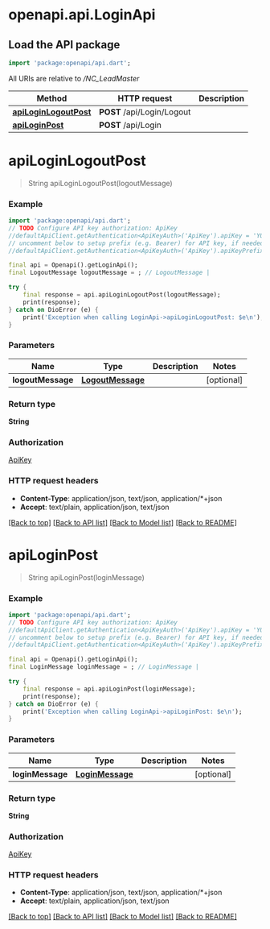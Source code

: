 # openapi.api.LoginApi

## Load the API package
```dart
import 'package:openapi/api.dart';
```

All URIs are relative to */NC_LeadMaster*

Method | HTTP request | Description
------------- | ------------- | -------------
[**apiLoginLogoutPost**](LoginApi.md#apiloginlogoutpost) | **POST** /api/Login/Logout | 
[**apiLoginPost**](LoginApi.md#apiloginpost) | **POST** /api/Login | 


# **apiLoginLogoutPost**
> String apiLoginLogoutPost(logoutMessage)



### Example
```dart
import 'package:openapi/api.dart';
// TODO Configure API key authorization: ApiKey
//defaultApiClient.getAuthentication<ApiKeyAuth>('ApiKey').apiKey = 'YOUR_API_KEY';
// uncomment below to setup prefix (e.g. Bearer) for API key, if needed
//defaultApiClient.getAuthentication<ApiKeyAuth>('ApiKey').apiKeyPrefix = 'Bearer';

final api = Openapi().getLoginApi();
final LogoutMessage logoutMessage = ; // LogoutMessage | 

try {
    final response = api.apiLoginLogoutPost(logoutMessage);
    print(response);
} catch on DioError (e) {
    print('Exception when calling LoginApi->apiLoginLogoutPost: $e\n');
}
```

### Parameters

Name | Type | Description  | Notes
------------- | ------------- | ------------- | -------------
 **logoutMessage** | [**LogoutMessage**](LogoutMessage.md)|  | [optional] 

### Return type

**String**

### Authorization

[ApiKey](../README.md#ApiKey)

### HTTP request headers

 - **Content-Type**: application/json, text/json, application/*+json
 - **Accept**: text/plain, application/json, text/json

[[Back to top]](#) [[Back to API list]](../README.md#documentation-for-api-endpoints) [[Back to Model list]](../README.md#documentation-for-models) [[Back to README]](../README.md)

# **apiLoginPost**
> String apiLoginPost(loginMessage)



### Example
```dart
import 'package:openapi/api.dart';
// TODO Configure API key authorization: ApiKey
//defaultApiClient.getAuthentication<ApiKeyAuth>('ApiKey').apiKey = 'YOUR_API_KEY';
// uncomment below to setup prefix (e.g. Bearer) for API key, if needed
//defaultApiClient.getAuthentication<ApiKeyAuth>('ApiKey').apiKeyPrefix = 'Bearer';

final api = Openapi().getLoginApi();
final LoginMessage loginMessage = ; // LoginMessage | 

try {
    final response = api.apiLoginPost(loginMessage);
    print(response);
} catch on DioError (e) {
    print('Exception when calling LoginApi->apiLoginPost: $e\n');
}
```

### Parameters

Name | Type | Description  | Notes
------------- | ------------- | ------------- | -------------
 **loginMessage** | [**LoginMessage**](LoginMessage.md)|  | [optional] 

### Return type

**String**

### Authorization

[ApiKey](../README.md#ApiKey)

### HTTP request headers

 - **Content-Type**: application/json, text/json, application/*+json
 - **Accept**: text/plain, application/json, text/json

[[Back to top]](#) [[Back to API list]](../README.md#documentation-for-api-endpoints) [[Back to Model list]](../README.md#documentation-for-models) [[Back to README]](../README.md)

